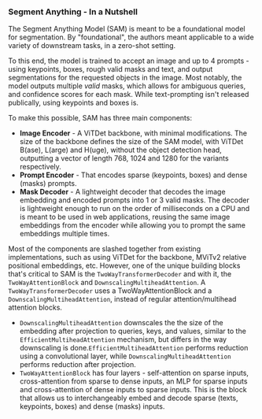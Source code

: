 ### Segment Anything - In a Nutshell

The Segment Anything Model (SAM) is meant to be a foundational model for segmentation. By "foundational", the authors meant applicable to a wide variety of downstream tasks, in a zero-shot setting.

To this end, the model is trained to accept an image and up to 4 prompts - using keypoints, boxes, rough valid masks and text, and output segmentations for the requested objects in the image. Most notably, the model outputs multiple *valid* masks, which allows for ambiguous queries, and confidence scores for each mask. While text-prompting isn't released publically, using keypoints and boxes is.

To make this possible, SAM has three main components:

- **Image Encoder** - A ViTDet backbone, with minimal modifications. The size of the backbone defines the size of the SAM model, with ViTDet B(ase), L(arge) and H(uge), without the object detection head, outputting a vector of length 768, 1024 and 1280 for the variants  respectively.
- **Prompt Encoder** - That encodes sparse (keypoints, boxes) and dense (masks) prompts.
- **Mask Decoder** - A lightweight decoder that decodes the image embedding and encoded prompts into 1 or 3 valid masks. The decoder is lightweight enough to run on the order of milliseconds on a CPU and is meant to be used in web applications, reusing the same image embeddings from the encoder while allowing you to prompt the same embeddings multiple times.

Most of the components are slashed together from existing implementations, such as using ViTDet for the backbone, MViTv2 relative positional embeddings, etc. However, one of the unique building blocks that's critical to SAM is the `TwoWayTransformerDecoder` and with it, the `TwoWayAttentionBlock` and `DownscalingMultiheadAttention`. A `TwoWayTransformerDecoder` uses a TwoWayAttentionBlock and a `DownscalingMultiheadAttention`, instead of regular attention/multihead attention blocks. 

- `DownscalingMultiheadAttention` downscales the the size of the embedding after projection to queries, keys, and values, similar to the `EfficientMultiheadAttention` mechanism, but differs in the way downscaling is done.`EfficientMultiheadAttention` performs reduction using a convolutional layer, while `DownscalingMultiheadAttention` performs reduction after projection.
- `TwoWayAttentionBlock` has four layers - self-attention on sparse inputs, cross-attention from sparse to dense inputs, an MLP for sparse inputs and cross-attention of dense inputs to sparse inputs. This is the block that allows us to interchangeably embed and decode sparse (texts, keypoints, boxes) and dense (masks) inputs.